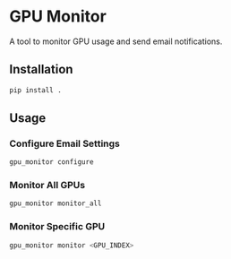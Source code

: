 # GPU Monitor

A tool to monitor GPU usage and send email notifications.

## Installation

```bash
pip install .
```

## Usage

### Configure Email Settings
```bash
gpu_monitor configure
```

### Monitor All GPUs
```bash
gpu_monitor monitor_all
```

### Monitor Specific GPU
```bash
gpu_monitor monitor <GPU_INDEX>
```